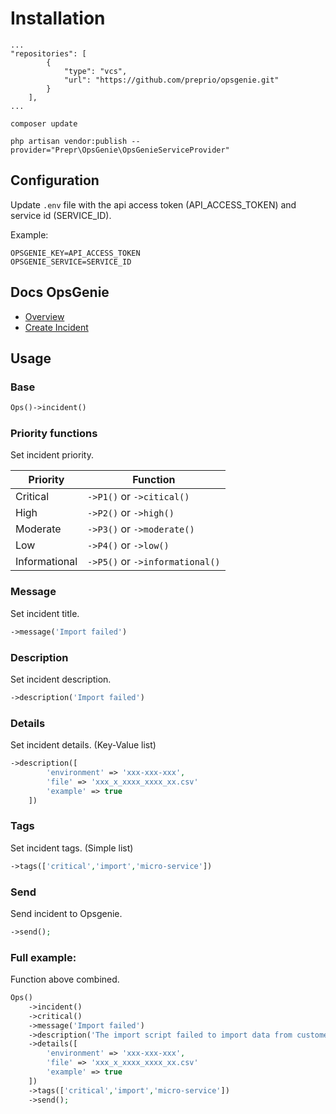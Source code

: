 # Installation

```
...
"repositories": [
        {
            "type": "vcs",
            "url": "https://github.com/preprio/opsgenie.git"
        }
    ],
...
```
```
composer update
```

```
php artisan vendor:publish --provider="Prepr\OpsGenie\OpsGenieServiceProvider"
```

## Configuration

Update `.env` file with the api access token (API_ACCESS_TOKEN) and service id (SERVICE_ID).

Example:

```
OPSGENIE_KEY=API_ACCESS_TOKEN
OPSGENIE_SERVICE=SERVICE_ID
```

## Docs OpsGenie

- [Overview](https://docs.opsgenie.com/docs/api-overview)
- [Create Incident](https://docs.opsgenie.com/docs/incident-api#create-incident)

## Usage

### Base

```php
Ops()->incident()
```

### Priority functions

Set incident priority.

|Priority|Function|
|---|---|
|Critical| `->P1()` or `->citical()`|
|High| `->P2()` or `->high()`|
|Moderate| `->P3()` or `->moderate()`|
|Low| `->P4()` or `->low()`|
|Informational| `->P5()` or `->informational()`|

### Message

Set incident title.

```php
->message('Import failed')
```

### Description

Set incident description.

```php
->description('Import failed')
```

### Details

Set incident details. (Key-Value list)

```php
->description([
        'environment' => 'xxx-xxx-xxx',
        'file' => 'xxx_x_xxxx_xxxx_xx.csv'
        'example' => true
    ])
```

### Tags

Set incident tags. (Simple list)

```php
->tags(['critical','import','micro-service'])
```

### Send

Send incident to Opsgenie.

```php
->send();
```

### Full example:

Function above combined.

```php
Ops()
    ->incident()
    ->critical()
    ->message('Import failed')
    ->description('The import script failed to import data from customer X.')
    ->details([
        'environment' => 'xxx-xxx-xxx',
        'file' => 'xxx_x_xxxx_xxxx_xx.csv'
        'example' => true
    ])
    ->tags(['critical','import','micro-service'])
    ->send();
```
